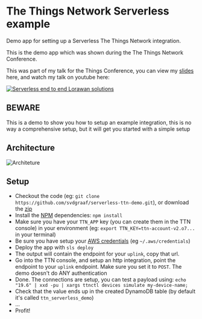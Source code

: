 # The Things Network Serverless example
Demo app for setting up a Serverless The Things Network integration.

This is the demo app which was shown during the The Things Network Conference.

This was part of my talk for the Things Conference, you can view my [slides](https://speakerdeck.com/svdgraaf/the-things-network-end-to-end-serverless-applications) here, and watch my talk on youtube here:

[![Serverless end to end Lorawan solutions](https://github.com/svdgraaf/serverless-ttn-demo/blob/master/talk-intro.png?raw=true)](https://www.youtube.com/watch?v=DCTrIQcLa4Y)

BEWARE
------
This is a demo to show you how to setup an example integration, this is no way a comprehensive setup, but it will get you started with a simple setup

Architecture
------------
![Architeture](https://github.com/svdgraaf/serverless-ttn-demo/blob/master/architecture.png?raw=true)

Setup
-----
- Checkout the code (eg: `git clone https://github.com/svdgraaf/serverless-ttn-demo.git`), or download the [zip](https://github.com/svdgraaf/serverless-ttn-demo/archive/master.zip)
- Install the [NPM](https://www.npmjs.com/) dependencies: `npm install`
- Make sure you have your `TTN_APP` key (you can create them in the TTN console) in your environment (eg: `export TTN_KEY=ttn-account-v2.o7...` in your terminal)
- Be sure you have setup your [AWS credentials](https://serverless.com/framework/docs/providers/aws/guide/credentials/) (eg `~/.aws/credentials`)
- Deploy the app with `sls deploy`
- The output will contain the endpoint for your `uplink`, copy that url.
- Go into the TTN console, and setup an http integration, point the endpoint to your `uplink` endpoint. Make sure you set it to `POST`. The demo doesn't do ANY authentication
- Done. The connections are setup, you can test a payload using: `echo "19.6" | xxd -pu | xargs ttnctl devices simulate my-device-name;`
- Check that the value ends up in the created DynamoDB table (by default it's called `ttn_serverless_demo`)
- ...
- Profit!
